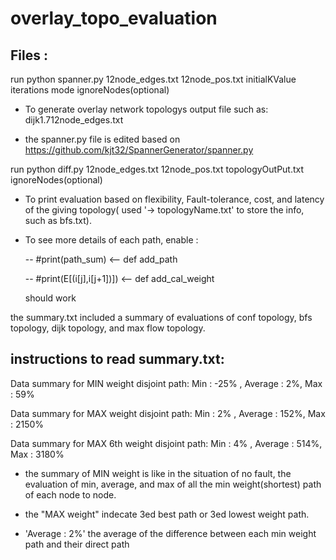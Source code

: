 # overlay_topo_evaluation

## Files :

run python spanner.py 12node_edges.txt 12node_pos.txt initialKValue iterations mode ignoreNodes(optional)

- To generate overlay network topologys output file such as: dijk1.712node_edges.txt

- the spanner.py file is edited based on https://github.com/kjt32/SpannerGenerator/spanner.py



run python diff.py 12node_edges.txt 12node_pos.txt topologyOutPut.txt ignoreNodes(optional) 

- To print evaluation based on flexibility, Fault-tolerance, cost, and latency of the giving topology( used '-> topologyName.txt' to store the info, such as bfs.txt).  

- To see more details of each path, enable :

    -- #print(path_sum)                <-- def add_path

    -- #print(E[(i[j],i[j+1])])        <-- def add_cal_weight

    should work



the summary.txt included a summary of evaluations of conf topology, bfs topology, dijk topology, and max flow topology.



## instructions to read summary.txt:
Data summary for MIN weight disjoint path: Min : -25% , Average : 2%, Max : 59%

Data summary for MAX weight disjoint path: Min : 2% , Average : 152%, Max : 2150%

Data summary for MAX 6th weight disjoint path: Min : 4% , Average : 514%, Max : 3180%

- the summary of MIN weight is like in the situation of no fault, the evaluation of min, average, and max of all the min weight(shortest) path of each node to node.

- the "MAX weight" indecate 3ed best path or 3ed lowest weight path. 

- 'Average : 2%' the average of the difference between each min weight path and their direct path

